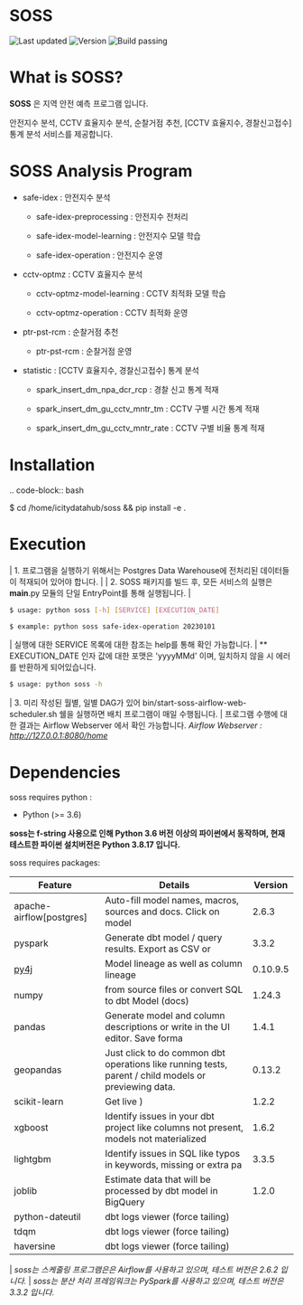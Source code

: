 SOSS
======

![Last updated](https://img.shields.io/visual-studio-marketplace/last-updated/innoverio.vscode-dbt-power-user)
![Version](https://img.shields.io/visual-studio-marketplace/v/innoverio.vscode-dbt-power-user)
![Build passing](https://github.com/innoverio/vscode-dbt-power-user/workflows/.github/workflows/ci.yml/badge.svg)

# What is SOSS?

**SOSS** 은 지역 안전 예측 프로그램 입니다.

안전지수 분석, CCTV 효율지수 분석, 순찰거점 추천, [CCTV 효율지수, 경찰신고접수] 통계 분석 서비스를 제공합니다.

# SOSS Analysis Program

* safe-idex : 안전지수 분석
  
  - safe-idex-preprocessing : 안전지수 전처리

  - safe-idex-model-learning : 안전지수 모델 학습

  - safe-idex-operation : 안전지수 운영

* cctv-optmz : CCTV 효율지수 분석

  - cctv-optmz-model-learning : CCTV 최적화 모델 학습
  
  - cctv-optmz-operation : CCTV 최적화 운영

* ptr-pst-rcm : 순찰거점 추천

  - ptr-pst-rcm : 순찰거점 운영

* statistic : [CCTV 효율지수, 경찰신고접수] 통계 분석

  - spark_insert_dm_npa_dcr_rcp : 경찰 신고 통계 적재 

  - spark_insert_dm_gu_cctv_mntr_tm : CCTV 구별 시간 통계 적재

  - spark_insert_dm_gu_cctv_mntr_rate : CCTV 구별 비율 통계 적재

# Installation

.. code-block:: bash
    
  $ cd /home/icitydatahub/soss && pip install -e . 

# Execution

| 1. 프로그램을 실행하기 위해서는 Postgres Data Warehouse에 전처리된 데이터들이 적재되어 있어야 합니다.
|
| 2. SOSS 패키지를 빌드 후, 모든 서비스의 실행은 __main__.py 모듈의 단일 EntryPoint를 통해 실행됩니다.
|

```bash
$ usage: python soss [-h] [SERVICE] [EXECUTION_DATE]

$ example: python soss safe-idex-operation 20230101
```
| 실행에 대한 SERVICE 목록에 대한 참조는 help를 통해 확인 가능합니다.
| ** EXECUTION_DATE 인자 값에 대한 포맷은 'yyyyMMd' 이며, 일치하지 않을 시 에러를 반환하게 되어있습니다.


```bash
$ usage: python soss -h
```

| 3. 미리 작성된 월별, 일별 DAG가 있어 bin/start-soss-airflow-web-scheduler.sh 쉘을 실행하면 배치 프로그램이 매일 수행됩니다. 
| 프로그램 수행에 대한 결과는 Airflow Webserver 에서 확인 가능합니다. *Airflow Webserver : http://127.0.0.1:8080/home*

# Dependencies

soss requires python :

- Python (>= 3.6)

**soss는 f-string 사용으로 인해 Python 3.6 버전 이상의 파이썬에서 동작하며, 현재 테스트한 파이썬 설치버전은 Python 3.8.17 입니다.**

soss requires packages:

| Feature                                   | Details                                                                                       | Version                                                       |
| ------------------------------------------| ----------------------------------------------------------------------------------------------|------------------------------------ | 
| apache-airflow[postgres] | Auto-fill model names, macros, sources and docs. Click on model | 2.6.3
| pyspark               | Generate dbt model / query results. Export as CSV or | 3.3.2 |
| [py4j](https://www.py4j.org/)                     | Model lineage as well as column lineage                 | 0.10.9.5 |
| numpy                    | from source files or convert SQL to dbt Model (docs) | 1.24.3 |
| pandas                         | Generate model and column descriptions or write in the UI editor. Save forma | 1.4.1 |
| geopandas                  | Just click to do common dbt operations like running tests, parent / child models or previewing data. | 0.13.2 |
| scikit-learn         | Get live ) | 1.2.2 
| xgboost                   | Identify issues in your dbt project like columns not present, models not materialized | 1.6.2 |
| lightgbm                  | Identify issues in SQL like typos in keywords, missing or extra pa | 3.3.5 |
| joblib                         | Estimate data that will be processed by dbt model in BigQuery | 1.2.0 |
| python-dateutil         | dbt logs viewer (force tailing)    |
| tdqm                    | dbt logs viewer (force tailing)    |
| haversine               | dbt logs viewer (force tailing)    |


| *soss는 스케줄링 프로그램은은 Airflow를 사용하고 있으며, 테스트 버전은 2.6.2 입니다.*
| *soss는 분산 처리 프레임워크는 PySpark를 사용하고 있으며, 테스트 버전은 3.3.2 입니다.*
